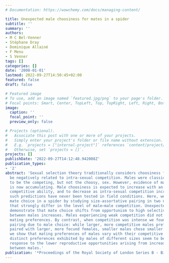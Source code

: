 ```yaml
---
# Documentation: https://wowchemy.com/docs/managing-content/

title: Unexpected male choosiness for mates in a spider
subtitle: ''
summary: ''
authors:
- M C Bel-Venner
- Stéphane Dray
- Dominique Allainé
- F Menu
- S Venner
tags: []
categories: []
date: '2008-01-01'
lastmod: 2022-09-27T14:50:45+02:00
featured: false
draft: false

# Featured image
# To use, add an image named `featured.jpg/png` to your page's folder.
# Focal points: Smart, Center, TopLeft, Top, TopRight, Left, Right, BottomLeft, Bottom, BottomRight.
image:
  caption: ''
  focal_point: ''
  preview_only: false

# Projects (optional).
#   Associate this post with one or more of your projects.
#   Simply enter your project's folder or file name without extension.
#   E.g. `projects = ["internal-project"]` references `content/project/deep-learning/index.md`.
#   Otherwise, set `projects = []`.
projects: []
publishDate: '2022-09-27T14:12:48.942008Z'
publication_types:
- '2'
abstract: 'Sexual selection theory traditionally considers choosiness for mates to
  be negatively related to intra-sexual competition. Males were classically considered
  to be the competing, but not the choosy, sex. However, evidence of male choosiness
  is now accumulating. Male choosiness is expected to increase with an individual’s
  competitive ability, and to decrease as intra-sexual competition increases. However,
  such predictions have never been tested in field conditions. Here, we explore male
  mate choice in a spider by studying size-assortative pairing in two natural sites
  that strongly differ in the level of male–male competition. Unexpectedly, our results
  demonstrate that mate choice shifts from opportunism to high selectivity as competition
  between males increases. Males experiencing weak competition did not exhibit size-related
  mating preferences. By contrast, when competition was intense we found strong size-assortative
  pairing due to male choice: while larger, more competitive males preferentially
  paired with larger, more fecund females, smaller males chose smaller females. Thus,
  we show that mating preferences of males vary with their competitive ability. The
  distinct preferences exhibited by males of different sizes seem to be an adaptive
  response to the lower reproductive opportunities arising from increased competition
  between males.'
publication: '*Proceedings of the Royal Society of London Series B - Biological Sciences*'
---
```

